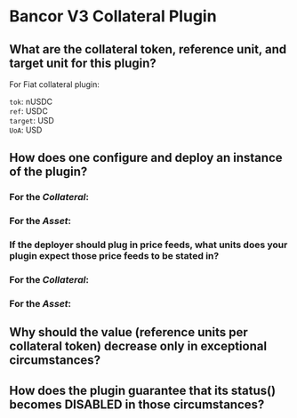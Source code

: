 # Bancor V3 Collateral Plugin

## What are the collateral token, reference unit, and target unit for this plugin?

For Fiat collateral plugin:

`tok`: nUSDC  
`ref`: USDC  
`target`: USD  
`UoA`: USD

## How does one configure and deploy an instance of the plugin?

### For the _Collateral_:

### For the _Asset_:

### If the deployer should plug in price feeds, what units does your plugin expect those price feeds to be stated in?

### For the _Collateral_:

### For the _Asset_:

## Why should the value (reference units per collateral token) decrease only in exceptional circumstances?

## How does the plugin guarantee that its status() becomes DISABLED in those circumstances?


